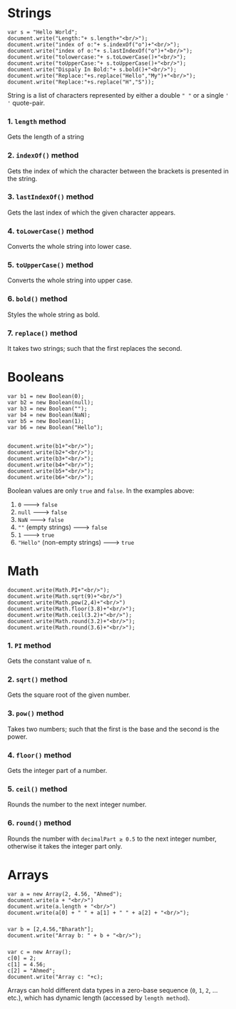 # Strings
	var s = "Hello World";
  	document.write("Length:"+ s.length+"<br/>");
  	document.write("index of o:"+ s.indexOf("o")+"<br/>");
	document.write("index of o:"+ s.lastIndexOf("o")+"<br/>");
  	document.write("tolowercase:"+ s.toLowerCase()+"<br/>");
  	document.write("toUpperCase:"+ s.toUpperCase()+"<br/>");
	document.write("Dispaly In Bold:"+ s.bold()+"<br/>");
  	document.write("Replace:"+s.replace("Hello","My")+"<br/>");
  	document.write("Replace:"+s.replace("H","S"));

String is a list of characters represented by either a double `" "` or a single `' '` quote-pair.

### 1. `length` method
Gets the length of a string

### 2. `indexOf()` method
Gets the index of which the character between the brackets is presented in the string.

### 3. `lastIndexOf()` method
Gets the last index of which the given character appears.

### 4. `toLowerCase()` method
Converts the whole string into lower case.

### 5. `toUpperCase()` method
Converts the whole string into upper case.

### 6. `bold()` method
Styles the whole string as bold.

### 7. `replace()` method
It takes two strings; such that the first replaces the second.


# Booleans
	var b1 = new Boolean(0);
	var b2 = new Boolean(null);
	var b3 = new Boolean("");
	var b4 = new Boolean(NaN);
	var b5 = new Boolean(1);
	var b6 = new Boolean("Hello");


	document.write(b1+"<br/>");
	document.write(b2+"<br/>");
	document.write(b3+"<br/>");
	document.write(b4+"<br/>");
	document.write(b5+"<br/>");
	document.write(b6+"<br/>");
 
 Boolean values are only `true` and `false`. In the examples above:
 1. `0` ---> `false`
 2. `null` ---> `false`
 3. `NaN` ---> `false`
 4. `""` (empty strings) ---> `false`
 5. `1` ---> `true`
 6. `"Hello"` (non-empty strings) ---> `true`


# Math
	document.write(Math.PI+"<br/>");
	document.write(Math.sqrt(9)+"<br/>")
	document.write(Math.pow(2,4)+"<br/>")
	document.write(Math.floor(3.8)+"<br/>");
	document.write(Math.ceil(3.2)+"<br/>");
	document.write(Math.round(3.2)+"<br/>");
	document.write(Math.round(3.6)+"<br/>");

### 1. `PI` method
Gets the constant value of `π`.

### 2. `sqrt()` method
Gets the square root of the given number.

### 3. `pow()` method
Takes two numbers; such that the first is the base and the second is the power.

### 4. `floor()` method
Gets the integer part of a number.

### 5. `ceil()` method
Rounds the number to the next integer number.

### 6. `round()` method
Rounds the number with `decimalPart ≥ 0.5` to the next integer number, otherwise it takes the integer part only.

# Arrays
	var a = new Array(2, 4.56, "Ahmed");
	document.write(a + "<br/>")
	document.write(a.length + "<br/>")
	document.write(a[0] + " " + a[1] + " " + a[2] + "<br/>");
#####
	var b = [2,4.56,"Bharath"];
	document.write("Array b: " + b + "<br/>");
#####
	var c = new Array();
	c[0] = 2;
	c[1] = 4.56;
	c[2] = "Ahmed";
	document.write("Array c: "+c);

Arrays can hold different data types in a zero-base sequence (`0`, `1`, `2`, ... etc.), which has dynamic length (accessed by `length method`).
